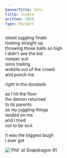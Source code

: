 ```yaml
---
bannerTitle: Yarn
title: finale 
written: 2019
type: hk/yarn
---
```


street juggling finale  
looking straight up  
throwing those balls so high  
I didn't see the kid  
romper suit  
reins trailing  
wobble out of the crowd  
and punch me

right in the doodads

as I hit the floor  
the demon returned  
to its parents  
as my juggling things  
landed on me  
and I tried  
not to be sick

it was the biggest laugh  
I ever got

!['Phil' at Snapdragon 91](/images/circus/h_as_phil91.jpg "'Phil' at Snapdragon 91") 
